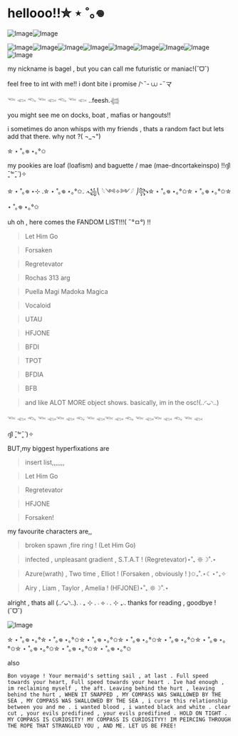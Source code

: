 # hellooo!!✮ ⋆ ˚｡𖦹 

![Image](https://github.com/user-attachments/assets/efa09960-016b-4efe-84a1-4feac4c9e16a)![Image](https://github.com/user-attachments/assets/f7d8439e-1e66-451e-adca-8879b1482b05)

 ![Image](https://github.com/user-attachments/assets/1c210a5a-6c1e-4994-b783-09d157d0fcaf)![Image](https://github.com/user-attachments/assets/1ef6a90b-9e0e-4961-823e-b001c352dafd)![Image](https://github.com/user-attachments/assets/afec3b8e-04fc-4117-afa8-a023bc0853a8)![Image](https://github.com/user-attachments/assets/f9a94cd9-7506-45f8-8ba7-8e8e3e8556ca)![Image](https://github.com/user-attachments/assets/4c3c4545-5467-470e-9e38-98519bd350d2)![Image](https://github.com/user-attachments/assets/b4e0b2d1-e689-432b-8de8-d03a48cfd0fa)![Image](https://github.com/user-attachments/assets/d1a12900-a6c3-4ef4-a864-132471090ab8)![Image](https://github.com/user-attachments/assets/f9e8f915-1b81-4aa4-a528-645451e2fefb)![Image](https://github.com/user-attachments/assets/35f7cfbb-6ca3-4d75-a2e4-f63f40fdcce0) 
 
my nickname is bagel , but you can call me futuristic or maniac!(ˆᗜˆ)

feel free to int with me!! i dont bite i promise /ᐠ˵- ⩊ -˵マ

𓆝 𓆟 𓆞 𓆝 𓆟 𓆞 𓆝 𓆟 ..feesh.𓆉

you might see me on docks, boat , mafias or hangouts!! 

i sometimes do anon whisps with my friends , thats a random fact but lets add that there. why not ?( ¬_¬")

✮ ⋆ ˚｡𖦹 ⋆｡°✩

my pookies are loaf (loafism) and baguette / mae (mae-dncortakeinspo) !!ദ്ദി ˉ͈̀꒳ˉ͈́ )✧



✮ ⋆ ˚｡𖦹 ⋆⊹ .✮ ⋆ ˚｡𖦹 ⋆｡°✩. ܁꧁⎝ 𓆩༺✧༻𓆪 ⎠꧂✮ ⋆ ˚｡𖦹 ⋆｡°✩✮ ⋆ ˚｡𖦹 ⋆｡°✩✮ ⋆ ˚｡𖦹 ⋆｡°✩

uh oh , here comes the FANDOM LIST!!!( ˶°ㅁ°) !!
> Let Him Go


> Forsaken


> Regretevator


> Rochas 313 arg


> Puella Magi Madoka Magica


> Vocaloid


> UTAU


> HFJONE


> BFDI


> TPOT


> BFDIA


> BFB


> and like ALOT MORE object shows. basically, im in the osc!(..◜ᴗ◝..)

𓆝 𓆟 𓆞 𓆝 𓆟𓆝 𓆟 𓆞 𓆝 𓆟𓆝 𓆟 𓆞 𓆝 𓆟𓆝 𓆟 𓆞 𓆝 𓆟

ദ്ദി ˉ͈̀꒳ˉ͈́ )✧

BUT,my biggest hyperfixations are 
>insert list,,,,,,,


>Let Him Go


>Regretevator


>HFJONE


>Forsaken!


my favourite characters are,,
>broken spawn ,fire ring ! (Let Him Go)


>infected , unpleasant gradient , S.T.A.T ! (Regretevator)⋆˚₊ 𖤓☽˚.⋆


>Azure(wrath) , Two time , Elliot ! (Forsaken , obviously ! )✩₊˚.⋆☾⋆⁺₊✧


> Airy , Liam , Taylor , Amelia ! (HFJONE)⋆˚₊ 𖤓☽˚.⋆


alright , thats all (..◜ᴗ◝..). ܁₊ ⊹ . ܁ ⟡ ܁ . ⊹ ₊ ܁.
thanks for reading , goodbye ! (ˆᗜˆ)

![Image](https://github.com/user-attachments/assets/d7060087-f147-4958-b02d-e91cb1ced0b7)

✮ ⋆ ˚｡𖦹 ⋆｡°✮ ⋆ ˚｡𖦹 ⋆｡°✩✮ ⋆ ˚｡𖦹 ⋆｡°✩✮ ⋆ ˚｡𖦹 ⋆｡°✩✮ ⋆ ˚｡𖦹 ⋆｡°✩✮ ⋆ ˚｡𖦹 ⋆｡°✩✮ ⋆ ˚｡𖦹 ⋆｡°✩✮ ⋆ ˚｡𖦹 ⋆｡°✩✮ ⋆ ˚｡𖦹 ⋆｡°✩





also

    Bon voyage ! Your mermaid's setting sail , at last . Full speed towards your heart, Full speed towards your heart . Ive had enough , im reclaiming myself , the aft. Leaving behind the hurt , leaving behind the hurt , WHEN IT SNAPPED , MY COMPASS WAS SWALLOWED BY THE SEA , MY COMPASS WAS SWALLOWED BY THE SEA , i curse this relationship between you and me . i wanted blood , i wanted black and white . clear cut , your evils predifined , your evils predifined . HOLD ON TIGHT . MY COMPASS IS CURIOSITY! MY COMPASS IS CURIOSITYY! IM PEIRCING THROUGH THE ROPE THAT STRANGLED YOU , AND ME. LET US BE FREE!
